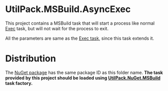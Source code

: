 # UtilPack.MSBuild.AsyncExec

This project contains a MSBuild task that will start a process like normal [Exec](https://docs.microsoft.com/en-us/visualstudio/msbuild/exec-task) task, but will not wait for the process to exit.

All the parameters are same as the [Exec task](https://docs.microsoft.com/en-us/visualstudio/msbuild/exec-task), since this task extends it.

# Distribution

The [NuGet package](http://www.nuget.org/packages/UtilPack.MSBuild.AsyncExec) has the same package ID as this folder name.
__The task provided by this project should be loaded using [UtilPack.NuGet.MSBuild](../UtilPack.NuGet.MSBuild) task factory.__